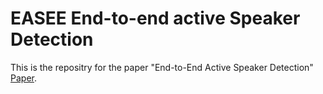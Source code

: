 # EASEE End-to-end active Speaker Detection

This is the repositry for the paper "End-to-End Active Speaker Detection" [Paper]([https://pages.github.com/](https://arxiv.org/pdf/2203.14250.pdf)).
